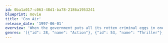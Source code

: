 ```yaml
---
id: 0ba1a017-c063-48d1-ba78-2186a1953241
blueprint: movie
title: 'Con Air'
release_date: '1997-06-01'
overview: 'When the government puts all its rotten criminal eggs in one airborne basket, it''s asking for trouble. Before you can say, "Pass the barf bag," the crooks control the plane, led by creepy Cyrus "The Virus" Grissom. Watching his every move is the just-released Cameron Poe, who''d rather reunite with his family.'
genres: '[{"id": 28, "name": "Action"}, {"id": 53, "name": "Thriller"}, {"id": 80, "name": "Crime"}]'
---
```

